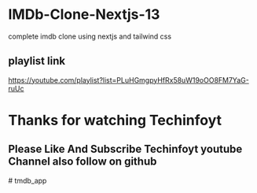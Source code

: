 # IMDb-Clone-Nextjs-13
complete imdb clone using nextjs and tailwind css
## playlist link
https://youtube.com/playlist?list=PLuHGmgpyHfRx58uW19oOO8FM7YaG-ruUc

# Thanks for watching Techinfoyt 
## Please Like And Subscribe Techinfoyt youtube Channel also follow on github
#   t m d b _ a p p  
 